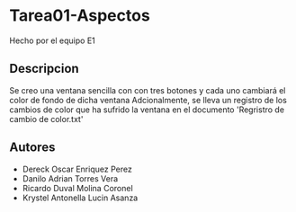 # Tarea01-Aspectos
Hecho por el equipo E1

## Descripcion
Se creo una ventana sencilla con con tres botones y cada uno cambiará el color de fondo de dicha ventana
Adcionalmente, se lleva un registro de los cambios de color que ha sufrido la ventana en el documento 'Regristro de cambio de color.txt'

## Autores
* Dereck Oscar Enriquez Perez
* Danilo Adrian Torres Vera
* Ricardo Duval Molina Coronel
* Krystel Antonella Lucin Asanza

